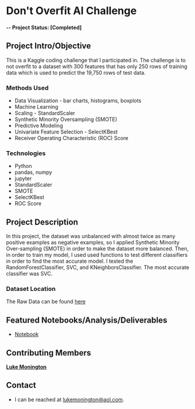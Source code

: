 # Don't Overfit AI Challenge

#### -- Project Status: [Completed]

## Project Intro/Objective
This is a Kaggle coding challenge that I participated in. The challenge is to not overfit to a dataset with 300 features that has only 250 rows of training data which is used to predict the 19,750 rows of test data.


### Methods Used
* Data Visualization - bar charts, histograms, boxplots
* Machine Learning
* Scaling - StandardScaler
* Synthetic Minority Oversampling (SMOTE)
* Predictive Modeling
* Univariate Feature Selection - SelectKBest
* Receiver Operating Characteristic (ROC) Score

### Technologies
* Python
* pandas, numpy
* jupyter
* StandardScaler
* SMOTE
* SelectKBest
* ROC Score

## Project Description
In this project, the dataset was unbalanced with almost twice as many positive examples as negative examples, so I applied Synthetic Minority Over-sampling (SMOTE) in order to make the dataset more balanced. Then, in order to train my model, I used used functions to test different classifiers in order to find the most accurate model. I tested the RandomForestClassifier, SVC, and KNeighborsClassifier. The most accurate classifier was SVC.

### Dataset Location
The Raw Data can be found [here](https://www.kaggle.com/c/dont-overfit-ii)

## Featured Notebooks/Analysis/Deliverables
* [Notebook](https://github.com/lukemonington/Don-t-Overfit-AI-Challenge/blob/master/don-t-overfit-ii.ipynb)


## Contributing Members

**[Luke Monington](https://github.com/lukemonington)**

## Contact
* I can be reached at lukemonington@aol.com.
